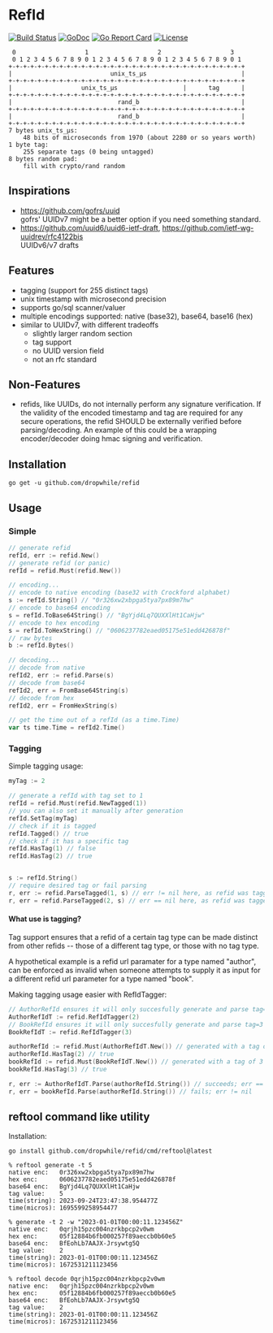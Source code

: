 RefId
=====

[![Build Status](https://github.com/dropwhile/refid/workflows/unit-tests/badge.svg)][1]
[![GoDoc](https://godoc.org/github.com/dropwhile/refid?status.png)][2]
[![Go Report Card](https://goreportcard.com/badge/dropwhile/refid)](https://goreportcard.com/report/dropwhile/refid)
[![License](https://img.shields.io/github/license/dropwhile/refid.svg)](https://github.com/dropwhile/refid/blob/master/LICENSE.md)

```
 0                   1                   2                   3
 0 1 2 3 4 5 6 7 8 9 0 1 2 3 4 5 6 7 8 9 0 1 2 3 4 5 6 7 8 9 0 1
+-+-+-+-+-+-+-+-+-+-+-+-+-+-+-+-+-+-+-+-+-+-+-+-+-+-+-+-+-+-+-+-+
|                           unix_ts_µs                          |
+-+-+-+-+-+-+-+-+-+-+-+-+-+-+-+-+-+-+-+-+-+-+-+-+-+-+-+-+-+-+-+-+
|                   unix_ts_µs                  |      tag      |
+-+-+-+-+-+-+-+-+-+-+-+-+-+-+-+-+-+-+-+-+-+-+-+-+-+-+-+-+-+-+-+-+
|                             rand_b                            |
+-+-+-+-+-+-+-+-+-+-+-+-+-+-+-+-+-+-+-+-+-+-+-+-+-+-+-+-+-+-+-+-+
|                             rand_b                            |
+-+-+-+-+-+-+-+-+-+-+-+-+-+-+-+-+-+-+-+-+-+-+-+-+-+-+-+-+-+-+-+-+
7 bytes unix_ts_µs:
    48 bits of microseconds from 1970 (about 2280 or so years worth)
1 byte tag:
    255 separate tags (0 being untagged)
8 bytes random pad:
    fill with crypto/rand random
```

## Inspirations

*   https://github.com/gofrs/uuid  
    gofrs' UUIDv7 might be a better option if you need something standard.
*   https://github.com/uuid6/uuid6-ietf-draft,
    https://github.com/ietf-wg-uuidrev/rfc4122bis  
    UUIDv6/v7 drafts

## Features

*   tagging (support for 255 distinct tags)
*   unix timestamp with microsecond precision
*   supports go/sql scanner/valuer
*   multiple encodings supported: native (base32), base64, base16 (hex)
*   similar to UUIDv7, with different tradeoffs
    *    slightly larger random section
    *    tag support
    *    no UUID version field
    *    not an rfc standard

## Non-Features

*   refids, like UUIDs, do not internally perform any signature verification.
    If the validity of the encoded timestamp and tag are required for any secure
    operations, the refid SHOULD be externally verified before parsing/decoding.
    An example of this could be a wrapping encoder/decoder doing hmac signing and verification.

## Installation
```
go get -u github.com/dropwhile/refid
```

## Usage

### Simple
```go
// generate refid
refId, err := refid.New()
// generate refid (or panic)
refId = refid.Must(refid.New())

// encoding...
// encode to native encoding (base32 with Crockford alphabet)
s := refId.String() // "0r326xw2xbpga5tya7px89m7hw"
// encode to base64 encoding
s = refId.ToBase64String() // "BgYjd4Lq7QUXXlHt1CaHjw"
// encode to hex encoding
s = refId.ToHexString() // "0606237782eaed05175e51edd426878f"
// raw bytes
b := refId.Bytes()

// decoding...
// decode from native
refId2, err := refid.Parse(s)
// decode from base64
refId2, err = FromBase64String(s)
// decode from hex
refId2, err = FromHexString(s)

// get the time out of a refId (as a time.Time)
var ts time.Time = refId2.Time()
```

### Tagging

Simple tagging usage:
```go
myTag := 2

// generate a refId with tag set to 1
refId = refid.Must(refid.NewTagged(1))
// you can also set it manually after generation
refId.SetTag(myTag)
// check if it is tagged
refId.Tagged() // true
// check if it has a specific tag
refId.HasTag(1) // false
refId.HasTag(2) // true


s := refId.String()
// require desired tag or fail parsing
r, err := refid.ParseTagged(1, s) // err != nil here, as refid was tagged 2
r, err = refid.ParseTagged(2, s) // err == nil here, as refid was tagged 2
```

#### What use is tagging?

Tag support ensures that a refid of a certain tag type can be made distinct from other refids -- those of a different tag type, or those with no tag type.  

A hypothetical example is a refid url paramater for a type named "author", can be
enforced as invalid when someone attempts to supply it as input for a different
refid url parameter for a type named "book".

Making tagging usage easier with RefIdTagger:
```go
// AuthorRefId ensures it will only succesfully generate and parse tag=2 refids
AuthorRefIdT := refid.RefIdTagger(2)
// BookRefId ensures it will only succesfully generate and parse tag=3 refids
BookRefIdT := refid.RefIdTagger(3)

authorRefId := refid.Must(AuthorRefIdT.New()) // generated with a tag of 2
authorRefId.HasTag(2) // true
bookRefId := refid.Must(BookRefIdT.New()) // generated with a tag of 3
bookRefId.HasTag(3) // true

r, err := AuthorRefIdT.Parse(authorRefId.String()) // succeeds; err == nil
r, err = bookRefId.Parse(authorRefId.String()) // fails; err != nil
```

## reftool command like utility

Installation:
```
go install github.com/dropwhile/refid/cmd/reftool@latest
```

```
% reftool generate -t 5
native enc:   0r326xw2xbpga5tya7px89m7hw
hex enc:      0606237782eaed05175e51edd426878f
base64 enc:   BgYjd4Lq7QUXXlHt1CaHjw
tag value:    5
time(string): 2023-09-24T23:47:38.954477Z
time(micros): 1695599258954477

% generate -t 2 -w "2023-01-01T00:00:11.123456Z"
native enc:   0qrjh15pzc004nzrkbpcp2v0wm
hex enc:      05f12884b6fb000257f89aeccb0b60e5
base64 enc:   BfEohLb7AAJX-Jrsywtg5Q
tag value:    2
time(string): 2023-01-01T00:00:11.123456Z
time(micros): 1672531211123456

% reftool decode 0qrjh15pzc004nzrkbpcp2v0wm
native enc:   0qrjh15pzc004nzrkbpcp2v0wm
hex enc:      05f12884b6fb000257f89aeccb0b60e5
base64 enc:   BfEohLb7AAJX-Jrsywtg5Q
tag value:    2
time(string): 2023-01-01T00:00:11.123456Z
time(micros): 1672531211123456
```

[1]: https://github.com/dropwhile/refid/actions
[2]: https://godoc.org/github.com/dropwhile/refid
[3]: https://choosealicense.com/licenses/mit/